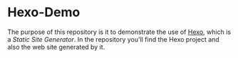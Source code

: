 # Hexo-Demo #

The purpose of this repository is it to demonstrate the use of [Hexo](https://hexo.io/), which is a *Static Site Generator*.
In the repository you'll find the Hexo project and also the web site generated by it.
